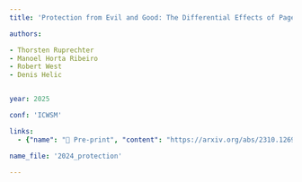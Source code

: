 ```yaml
---
title: 'Protection from Evil and Good: The Differential Effects of Page Protection on Wikipedia Article Quality'

authors:

- Thorsten Ruprechter
- Manoel Horta Ribeiro
- Robert West
- Denis Helic


year: 2025

conf: 'ICWSM'

links:
  - {"name": "📄 Pre-print", "content": "https://arxiv.org/abs/2310.12696"}

name_file: '2024_protection'

---
```



